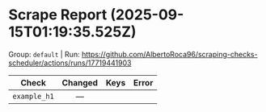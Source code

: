 # Scrape Report (2025-09-15T01:19:35.525Z)

Group: `default`  |  Run: https://github.com/AlbertoRoca96/scraping-checks-scheduler/actions/runs/17719441903

| Check | Changed | Keys | Error |
|---|:---:|:--|:--|
| `example_h1` | — |  |  |
